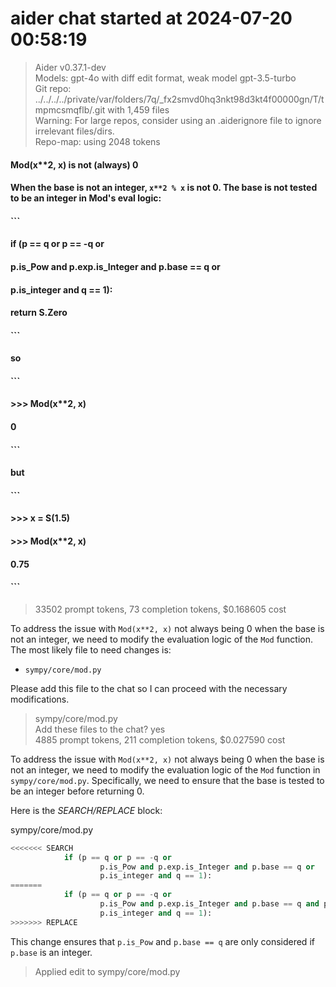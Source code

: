
# aider chat started at 2024-07-20 00:58:19

> Aider v0.37.1-dev  
> Models: gpt-4o with diff edit format, weak model gpt-3.5-turbo  
> Git repo: ../../../../private/var/folders/7q/_fx2smvd0hq3nkt98d3kt4f00000gn/T/tmpmcsmqflb/.git with 1,459 files  
> Warning: For large repos, consider using an .aiderignore file to ignore irrelevant files/dirs.  
> Repo-map: using 2048 tokens  

#### Mod(x**2, x) is not (always) 0  
#### When the base is not an integer, `x**2 % x` is not 0. The base is not tested to be an integer in Mod's eval logic:  
####   
#### ```  
#### if (p == q or p == -q or  
####         p.is_Pow and p.exp.is_Integer and p.base == q or  
####         p.is_integer and q == 1):  
####     return S.Zero  
#### ```  
####   
#### so  
####   
#### ```  
#### >>> Mod(x**2, x)  
#### 0  
#### ```  
#### but  
#### ```  
#### >>> x = S(1.5)  
#### >>> Mod(x**2, x)  
#### 0.75  
#### ```  
> 33502 prompt tokens, 73 completion tokens, $0.168605 cost  

To address the issue with `Mod(x**2, x)` not always being 0 when the base is not an integer, we need to modify the evaluation logic of the `Mod` function. The most likely file to need changes is:

- `sympy/core/mod.py`

Please add this file to the chat so I can proceed with the necessary modifications.

> sympy/core/mod.py  
> Add these files to the chat? yes  
> 4885 prompt tokens, 211 completion tokens, $0.027590 cost  

To address the issue with `Mod(x**2, x)` not always being 0 when the base is not an integer, we need to modify the evaluation logic of the `Mod` function in `sympy/core/mod.py`. Specifically, we need to ensure that the base is tested to be an integer before returning 0.

Here is the *SEARCH/REPLACE* block:

sympy/core/mod.py
```python
<<<<<<< SEARCH
            if (p == q or p == -q or
                    p.is_Pow and p.exp.is_Integer and p.base == q or
                    p.is_integer and q == 1):
=======
            if (p == q or p == -q or
                    p.is_Pow and p.exp.is_Integer and p.base == q and p.base.is_integer or
                    p.is_integer and q == 1):
>>>>>>> REPLACE
```

This change ensures that `p.is_Pow` and `p.base == q` are only considered if `p.base` is an integer.

> Applied edit to sympy/core/mod.py  
